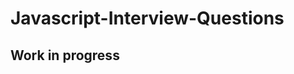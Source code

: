 # Javascript-Interview-Questions

## Work in progress
<!--
#### Que 1. ABC

<details><summary>Answer</summary>
<p>
  XYZ
</p>
</details>

-->
